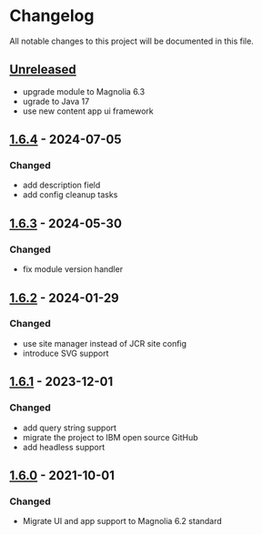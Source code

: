 # Changelog

All notable changes to this project will be documented in this file.

## [Unreleased]

- upgrade module to Magnolia 6.3
- ugrade to Java 17
- use new content app ui framework

## [1.6.4] - 2024-07-05

### Changed
- add description field
- add config cleanup tasks

## [1.6.3] - 2024-05-30

### Changed
- fix module version handler

## [1.6.2] - 2024-01-29

### Changed
- use site manager instead of JCR site config
- introduce SVG support

## [1.6.1] - 2023-12-01

### Changed
- add query string support
- migrate the project to IBM open source GitHub
- add headless support

## [1.6.0] - 2021-10-01

### Changed
- Migrate UI and app support to Magnolia 6.2 standard

[unreleased]: https://github.com/IBM/magkit-vanity-url/compare/magkit-vanity-url-1.6.4...HEAD
[1.6.4]: https://github.com/IBM/magkit-vanity-url/releases/tag/magkit-vanity-url-1.6.4
[1.6.3]: https://github.com/IBM/magkit-vanity-url/releases/tag/magkit-vanity-url-1.6.3
[1.6.2]: https://github.com/IBM/magkit-vanity-url/releases/tag/magkit-vanity-url-1.6.2
[1.6.1]: https://github.com/IBM/magkit-vanity-url/releases/tag/magkit-vanity-url-1.6.1
[1.6.0]: https://github.com/IBM/magkit-vanity-url/releases/tag/magkit-vanity-url-1.6.0
